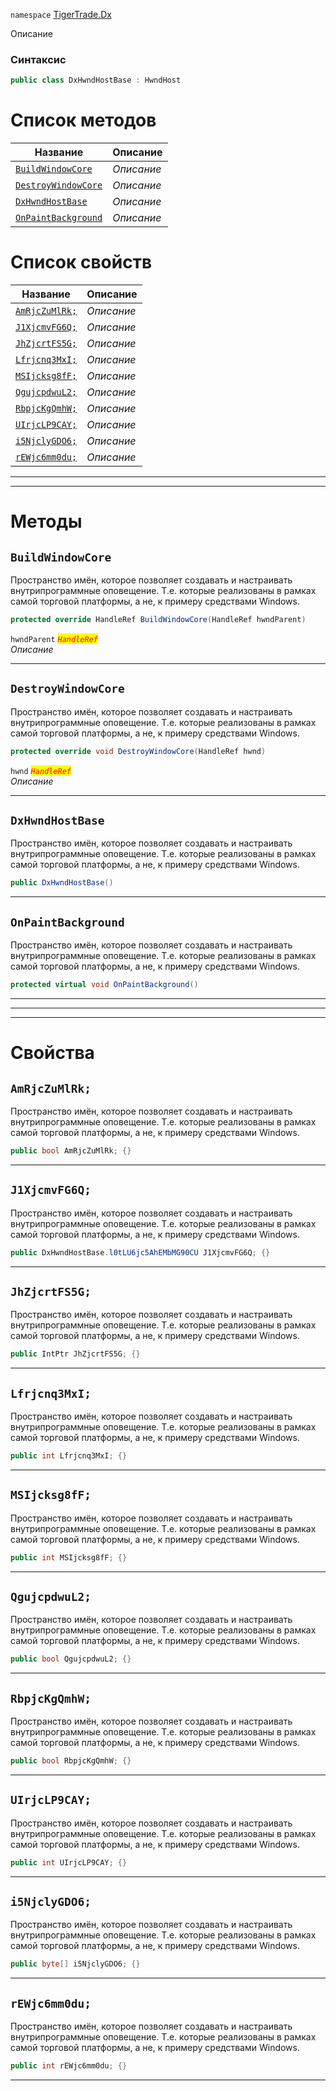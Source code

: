 
`namespace` [TigerTrade.Dx](../TigerTrade.Dx.md)


Описание

### Синтаксис
```csharp
public class DxHwndHostBase : HwndHost
```


# Список методов
| Название | Описание |
| --- | --- |
| [`BuildWindowCore`](#test) | *Описание* |
| [`DestroyWindowCore`](#test) | *Описание* |
| [`DxHwndHostBase`](#test) | *Описание* |
| [`OnPaintBackground`](#test) | *Описание* |

# Список свойств
| Название | Описание |
| --- | --- |
| [`AmRjcZuMlRk;`](./DxHwndHostBase.cs/Свойства/AmRjcZuMlRk;.md) | *Описание* |
| [`J1XjcmvFG6Q;`](./DxHwndHostBase.cs/Свойства/J1XjcmvFG6Q;.md) | *Описание* |
| [`JhZjcrtFS5G;`](./DxHwndHostBase.cs/Свойства/JhZjcrtFS5G;.md) | *Описание* |
| [`Lfrjcnq3MxI;`](./DxHwndHostBase.cs/Свойства/Lfrjcnq3MxI;.md) | *Описание* |
| [`MSIjcksg8fF;`](./DxHwndHostBase.cs/Свойства/MSIjcksg8fF;.md) | *Описание* |
| [`QgujcpdwuL2;`](./DxHwndHostBase.cs/Свойства/QgujcpdwuL2;.md) | *Описание* |
| [`RbpjcKgQmhW;`](./DxHwndHostBase.cs/Свойства/RbpjcKgQmhW;.md) | *Описание* |
| [`UIrjcLP9CAY;`](./DxHwndHostBase.cs/Свойства/UIrjcLP9CAY;.md) | *Описание* |
| [`i5NjclyGDO6;`](./DxHwndHostBase.cs/Свойства/i5NjclyGDO6;.md) | *Описание* |
| [`rEWjc6mm0du;`](./DxHwndHostBase.cs/Свойства/rEWjc6mm0du;.md) | *Описание* |





***  
***  
# Методы

## `BuildWindowCore`<a href="test" id="test"></a>
Пространство имён, которое позволяет создавать и настраивать внутрипрограммные оповещение. Т.е. которые реализованы в рамках самой торговой платформы, а не, к примеру средствами Windows.

```csharp
protected override HandleRef BuildWindowCore(HandleRef hwndParent)
```

`hwndParent` <mark style="color:red;">*`HandleRef`*</mark>  
 *Описание*  


***  

## `DestroyWindowCore`<a href="test" id="test"></a>
Пространство имён, которое позволяет создавать и настраивать внутрипрограммные оповещение. Т.е. которые реализованы в рамках самой торговой платформы, а не, к примеру средствами Windows.

```csharp
protected override void DestroyWindowCore(HandleRef hwnd)
```
`hwnd` <mark style="color:red;">*`HandleRef`*</mark>  
 *Описание*  


***  

## `DxHwndHostBase`<a href="test" id="test"></a>
Пространство имён, которое позволяет создавать и настраивать внутрипрограммные оповещение. Т.е. которые реализованы в рамках самой торговой платформы, а не, к примеру средствами Windows.

```csharp
public DxHwndHostBase()
```

***  

## `OnPaintBackground`<a href="test" id="test"></a>
Пространство имён, которое позволяет создавать и настраивать внутрипрограммные оповещение. Т.е. которые реализованы в рамках самой торговой платформы, а не, к примеру средствами Windows.

```csharp
protected virtual void OnPaintBackground()
```

***  
***  
 ***  
# Свойства

## `AmRjcZuMlRk;`
Пространство имён, которое позволяет создавать и настраивать внутрипрограммные оповещение. Т.е. которые реализованы в рамках самой торговой платформы, а не, к примеру средствами Windows.

```csharp
public bool AmRjcZuMlRk; {}
```  
***

## `J1XjcmvFG6Q;`
Пространство имён, которое позволяет создавать и настраивать внутрипрограммные оповещение. Т.е. которые реализованы в рамках самой торговой платформы, а не, к примеру средствами Windows.

```csharp
public DxHwndHostBase.l0tLU6jc5AhEMbMG90CU J1XjcmvFG6Q; {}
```  
***

## `JhZjcrtFS5G;`
Пространство имён, которое позволяет создавать и настраивать внутрипрограммные оповещение. Т.е. которые реализованы в рамках самой торговой платформы, а не, к примеру средствами Windows.

```csharp
public IntPtr JhZjcrtFS5G; {}
```  
***

## `Lfrjcnq3MxI;`
Пространство имён, которое позволяет создавать и настраивать внутрипрограммные оповещение. Т.е. которые реализованы в рамках самой торговой платформы, а не, к примеру средствами Windows.

```csharp
public int Lfrjcnq3MxI; {}
```  
***

## `MSIjcksg8fF;`
Пространство имён, которое позволяет создавать и настраивать внутрипрограммные оповещение. Т.е. которые реализованы в рамках самой торговой платформы, а не, к примеру средствами Windows.

```csharp
public int MSIjcksg8fF; {}
```  
***

## `QgujcpdwuL2;`
Пространство имён, которое позволяет создавать и настраивать внутрипрограммные оповещение. Т.е. которые реализованы в рамках самой торговой платформы, а не, к примеру средствами Windows.

```csharp
public bool QgujcpdwuL2; {}
```  
***

## `RbpjcKgQmhW;`
Пространство имён, которое позволяет создавать и настраивать внутрипрограммные оповещение. Т.е. которые реализованы в рамках самой торговой платформы, а не, к примеру средствами Windows.

```csharp
public bool RbpjcKgQmhW; {}
```  
***

## `UIrjcLP9CAY;`
Пространство имён, которое позволяет создавать и настраивать внутрипрограммные оповещение. Т.е. которые реализованы в рамках самой торговой платформы, а не, к примеру средствами Windows.

```csharp
public int UIrjcLP9CAY; {}
```  
***

## `i5NjclyGDO6;`
Пространство имён, которое позволяет создавать и настраивать внутрипрограммные оповещение. Т.е. которые реализованы в рамках самой торговой платформы, а не, к примеру средствами Windows.

```csharp
public byte[] i5NjclyGDO6; {}
```  
***

## `rEWjc6mm0du;`
Пространство имён, которое позволяет создавать и настраивать внутрипрограммные оповещение. Т.е. которые реализованы в рамках самой торговой платформы, а не, к примеру средствами Windows.

```csharp
public int rEWjc6mm0du; {}
```  
***

